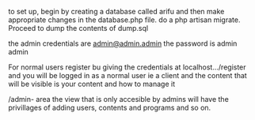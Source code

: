 to set up, begin by creating a database called arifu and then make appropriate changes in the database.php file.
do a php artisan migrate.
Proceed to dump the contents of dump.sql


the admin credentials are admin@admin.admin
the password is admin admin

For normal users register bu giving the credentials at localhost.../register and you will be logged in as a normal user ie a client and the content that will be visible is your content  and how to manage it


/admin-  area the view that is only accesible by admins
will have the privillages of adding users, contents and programs and so on.
